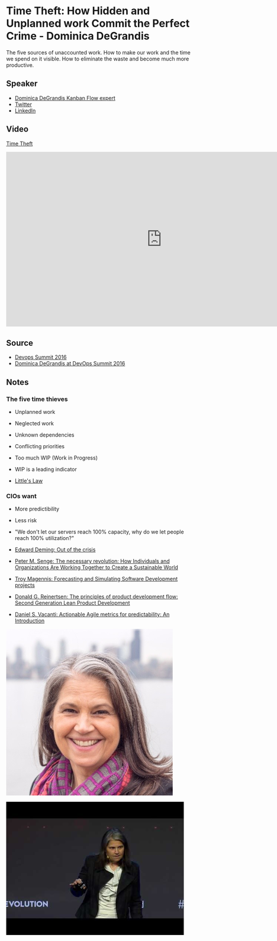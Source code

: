 # Time Theft: How Hidden and Unplanned work Commit the Perfect Crime - Dominica DeGrandis

The five sources of unaccounted work. How to make our work and the time we spend on it visible. How to eliminate the waste and become much more productive.

## Speaker

* [Dominica DeGrandis Kanban Flow expert](http://ddegrandis.com/)
* [Twitter](https://twitter.com/dominicad)
* [LinkedIn](https://www.linkedin.com/in/dominicadegrandis/)

## Video

[Time Theft](https://www.youtube.com/watch?v=-TGJePmaaas)

<iframe width="840" height="472" src="https://www.youtube.com/embed/-TGJePmaaas"
frameborder="0"
allow="accelerometer; autoplay; encrypted-media; gyroscope; picture-in-picture"
allowfullscreen>
</iframe>


## Source

* [Devops Summit 2016](https://events.itrevolution.com/)
* [Dominica DeGrandis at DevOps Summit 2016](https://itrevolution.com/faculty/dominica-degrandis/)

## Notes

### The five time thieves

* Unplanned work
* Neglected work
* Unknown dependencies
* Conflicting priorities
* Too much WIP (Work in Progress)


* WIP is a leading indicator
* [Little's Law](https://en.wikipedia.org/wiki/Little%27s_law)

### CIOs want

* More predictibility
* Less risk

* "We don't let our servers reach 100% capacity, why do we let people reach 100% utilization?"

* [Edward Deming: Out of the crisis](https://www.amazon.com/Out-Crisis-Press-Edwards-Deming/dp/0262541157)
* [Peter M. Senge: The necessary revolution: How Individuals and Organizations Are Working Together to Create a Sustainable World](https://www.amazon.com/Necessary-Revolution-Individuals-Organizations-Sustainable/dp/0385519044)
* [Troy Magennis: Forecasting and Simulating Software Development projects](https://www.amazon.com/Forecasting-Simulating-Software-Development-Projects/dp/1466454830/)
* [Donald G. Reinertsen: The principles of product development flow: Second Generation Lean Product Development](https://www.amazon.com/Principles-Product-Development-Flow-Generation/dp/1935401009)
* [Daniel S. Vacanti: Actionable Agile metrics for predictability:  An Introduction](https://www.amazon.com/Actionable-Agile-Metrics-Predictability-Introduction/dp/098643633X/)

![](assets/img/p/dominica_degrandis.jpg)

![](assets/img/l/time-theft.jpg)
